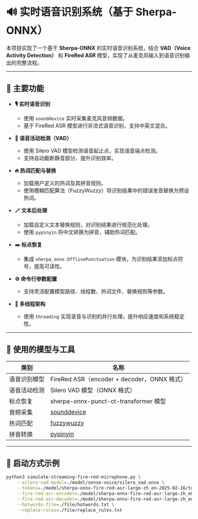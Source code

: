 # 🔊 实时语音识别系统（基于 Sherpa-ONNX）

本项目实现了一个基于 **Sherpa-ONNX** 的实时语音识别系统，结合 **VAD（Voice Activity Detection）** 和 **FireRed ASR** 模型，实现了从麦克风输入到语音识别输出的完整流程。

---

## 🔧 主要功能

- **🎙 实时语音识别**
  - 使用 `sounddevice` 实时采集麦克风音频数据。
  - 基于 FireRed ASR 模型进行非流式语音识别，支持中英文混合。

- **🧩 语音活动检测（VAD）**
  - 使用 Silero VAD 模型检测语音起止点，实现语音端点检测。
  - 支持自动截断静音部分，提升识别效率。

- **🔥 热词匹配与替换**
  - 加载用户定义的热词及其拼音规则。
  - 使用模糊匹配算法（FuzzyWuzzy）将识别结果中的错误发音替换为预设热词。

- **🪄 文本后处理**
  - 加载自定义文本替换规则，对识别结果进行规范化处理。
  - 使用 `pypinyin` 将中文转换为拼音，辅助热词匹配。

- **✒️ 标点恢复**
  - 集成 `sherpa_onnx.OfflinePunctuation` 模块，为识别结果添加标点符号，提高可读性。

- **⚙️ 命令行参数配置**
  - 支持灵活配置模型路径、线程数、热词文件、替换规则等参数。

- **🧵 多线程架构**
  - 使用 `threading` 实现录音与识别的并行处理，提升响应速度和系统稳定性。

---

## 🧠 使用的模型与工具

| 类别           | 名称                                                                 |
|----------------|----------------------------------------------------------------------|
| 语音识别模型   | FireRed ASR（encoder + decoder，ONNX 格式）                         |
| 语音活动检测   | Silero VAD 模型（ONNX 格式）                                        |
| 标点恢复       | sherpa-onnx-punct-ct-transformer 模型                                |
| 音频采集       | [sounddevice](https://pypi.org/project/sounddevice/)                 |
| 热词匹配       | [fuzzywuzzy](https://github.com/seatgeek/fuzzywuzzy)                |
| 拼音转换       | [pypinyin](https://github.com/mozillazg/python-pinyin)              |

---

## 🚀 启动方式示例

```bash
python3 simulate-streaming-fire-red-microphone.py \
    --silero-vad-model=./model/sense-voice/silero_vad.onnx \
    --tokens=./model/sherpa-onnx-fire-red-asr-large-zh_en-2025-02-16/tokens.txt \
    --fire-red-asr-encoder=./model/sherpa-onnx-fire-red-asr-large-zh_en-2025-02-16/encoder.int8.onnx \
    --fire-red-asr-decoder=./model/sherpa-onnx-fire-red-asr-large-zh_en-2025-02-16/decoder.int8.onnx \
    --hotwords-file=./file/hotwords.txt \
    --replace-rules=./file/replace_rules.txt
